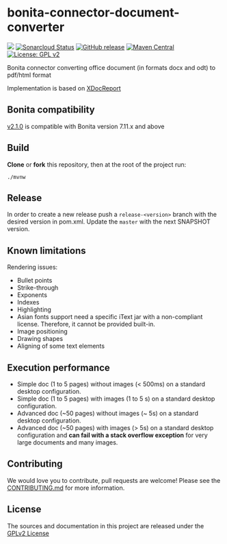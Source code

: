 # bonita-connector-document-converter
![](https://github.com/bonitasoft/bonita-connector-document-converter/workflows/Build/badge.svg)
[![Sonarcloud Status](https://sonarcloud.io/api/project_badges/measure?project=bonitasoft_bonita-connector-document-converter&metric=alert_status)](https://sonarcloud.io/dashboard?id=bonitasoft_bonita-connector-document-converter)
[![GitHub release](https://img.shields.io/github/v/release/bonitasoft/bonita-connector-document-converter?color=blue&label=Release)](https://github.com/bonitasoft/bonita-connector-document-converter/releases)
[![Maven Central](https://img.shields.io/maven-central/v/org.bonitasoft.connectors/bonita-connector-document-converter.svg?label=Maven%20Central&color=orange)](https://search.maven.org/search?q=g:%22org.bonitasoft.connectors%22%20AND%20a:%22bonita-connector-document-converter%22)
[![License: GPL v2](https://img.shields.io/badge/License-GPL%20v2-yellow.svg)](https://www.gnu.org/licenses/old-licenses/gpl-2.0.en.html)

Bonita connector converting office document (in formats docx and odt) to pdf/html format

Implementation is based on [XDocReport](https://github.com/opensagres/xdocreport)

## Bonita compatibility

[v2.1.0](https://github.com/bonitasoft/bonita-connector-document-converter/releases/2.1.0) is compatible with Bonita version 7.11.x and above

## Build

__Clone__ or __fork__ this repository, then at the root of the project run:

`./mvnw`

## Release

In order to create a new release push a `release-<version>` branch with the desired version in pom.xml.
Update the `master` with the next SNAPSHOT version.

## Known limitations

Rendering issues:

* Bullet points
* Strike-through
* Exponents
* Indexes
* Highlighting
* Asian fonts support need a specific iText jar with a non-compliant license. Therefore, it cannot be provided built-in.
* Image positioning
* Drawing shapes
* Aligning of some text elements

## Execution performance

* Simple doc (1 to 5 pages) without images (< 500ms) on a standard desktop configuration.
* Simple doc (1 to 5 pages) with images (1 to 5 s) on a standard desktop configuration.
* Advanced doc (~50 pages) without images (~ 5s) on a standard desktop configuration.
* Advanced doc (~50 pages) with images (> 5s) on a standard desktop configuration and **can fail with a stack overflow exception** for very large documents and many images.

## Contributing

We would love you to contribute, pull requests are welcome! Please see the [CONTRIBUTING.md](CONTRIBUTING.md) for more information.

## License

The sources and documentation in this project are released under the [GPLv2 License](LICENSE)
